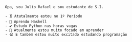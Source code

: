     Opa, sou Julio Rafael e sou estudante de S.I.
 
    - ⏳ Atutalmente estou no 1º Período
    - 🥺 Aprendo Haskell
    - 💕 Estudo Python nas horas vagas
    - 🌱 Atualmente estou muito focado em aprender
    - 😁 E também estou muito excitado estudando programação

